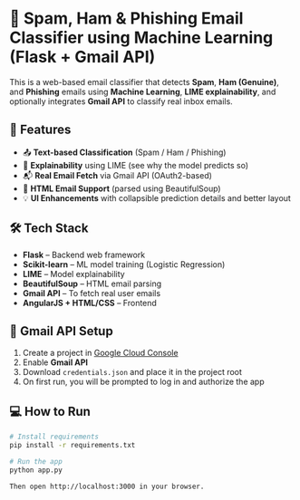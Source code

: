 # 📧 Spam, Ham & Phishing Email Classifier using Machine Learning (Flask + Gmail API)

This is a web-based email classifier that detects **Spam**, **Ham (Genuine)**, and **Phishing** emails using **Machine Learning**, **LIME explainability**, and optionally integrates **Gmail API** to classify real inbox emails.

## 🚀 Features

- 📤 **Text-based Classification** (Spam / Ham / Phishing)
- 🧠 **Explainability** using LIME (see why the model predicts so)
- 📬 **Real Email Fetch** via Gmail API (OAuth2-based)
- 📄 **HTML Email Support** (parsed using BeautifulSoup)
- 💡 **UI Enhancements** with collapsible prediction details and better layout

## 🛠 Tech Stack

- **Flask** – Backend web framework
- **Scikit-learn** – ML model training (Logistic Regression)
- **LIME** – Model explainability
- **BeautifulSoup** – HTML email parsing
- **Gmail API** – To fetch real user emails
- **AngularJS + HTML/CSS** – Frontend


## 🔐 Gmail API Setup

1. Create a project in [Google Cloud Console](https://console.cloud.google.com/)
2. Enable **Gmail API**
3. Download `credentials.json` and place it in the project root
4. On first run, you will be prompted to log in and authorize the app

## 💻 How to Run

```bash
# Install requirements
pip install -r requirements.txt

# Run the app
python app.py

Then open http://localhost:3000 in your browser.


